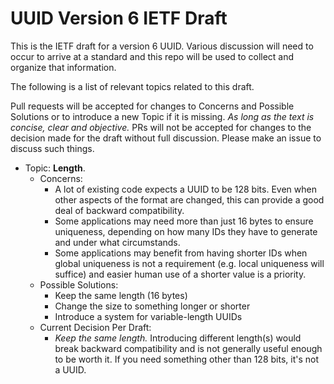 # UUID Version 6 IETF Draft

This is the IETF draft for a version 6 UUID.  Various discussion will need to occur to arrive at a standard and this repo will be used to collect and organize that information.

The following is a list of relevant topics related to this draft.

Pull requests will be accepted for changes to Concerns and Possible Solutions or to introduce a new Topic if it is missing.  *As long as the text is concise, clear and objective.* PRs will not be accepted for changes to the decision made for the draft without full discussion.  Please make an issue to discuss such things.

- Topic: **Length**.  
  - Concerns:
    - A lot of existing code expects a UUID to be 128 bits.  Even when other aspects of the format are changed, this can provide a good deal of backward compatibility.
    - Some applications may need more than just 16 bytes to ensure uniqueness, depending on how many IDs they have to generate and under what circumstands.
    - Some applications may benefit from having shorter IDs when global uniqueness is not a requirement (e.g. local uniqueness will suffice) and easier human use of a shorter value is a priority.
  - Possible Solutions:
    - Keep the same length (16 bytes)
    - Change the size to something longer or shorter
    - Introduce a system for variable-length UUIDs
  - Current Decision Per Draft:
    - *Keep the same length.*  Introducing different length(s) would break backward compatibility and is not generally useful enough to be worth it.  If you need something other than 128 bits, it's not a UUID.
